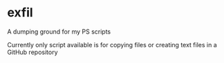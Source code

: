 # exfil
A dumping ground for my PS scripts

Currently only script available is for copying files or creating text files in a GitHub repository
